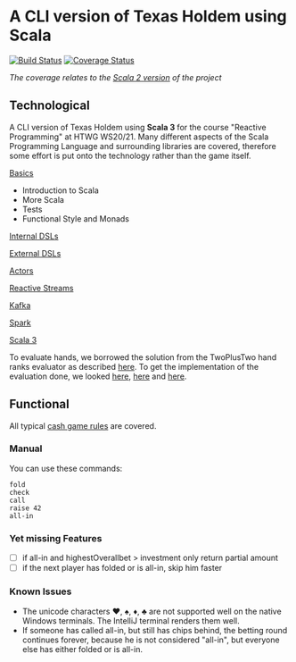 # A CLI version of Texas Holdem using Scala
 
[![Build Status](https://travis-ci.com/Robert-Nickel/scala-texas-holdem.svg?branch=master)](https://travis-ci.com/Robert-Nickel/scala-texas-holdem)
[![Coverage Status](https://coveralls.io/repos/github/Robert-Nickel/scala-texas-holdem/badge.svg?branch=master)](https://coveralls.io/github/Robert-Nickel/scala-texas-holdem?branch=master)
 
*The coverage relates to the [Scala 2 version](https://github.com/Robert-Nickel/scala-texas-holdem/tree/scala2.13) of the project*

## Technological
A CLI version of Texas Holdem using **Scala 3** for the course "Reactive Programming" at HTWG WS20/21. Many different aspects of the Scala Programming Language and surrounding libraries are covered, therefore some effort is put onto the technology rather than the game itself.

[Basics](https://github.com/Robert-Nickel/scala-texas-holdem/tree/master)
- Introduction to Scala
- More Scala
- Tests
- Functional Style and Monads

[Internal DSLs](https://github.com/Robert-Nickel/scala-texas-holdem/blob/master/src/main/scala/poker/Constants.scala)

[External DSLs](https://github.com/Robert-Nickel/scala-texas-holdem/blob/scala2.13/src/main/scala/poker/dsl/HandHistoryParser.scala)

[Actors](https://github.com/Robert-Nickel/scala-texas-holdem/tree/kafka/src/main/scala/poker/actor)

[Reactive Streams](https://github.com/Robert-Nickel/scala-texas-holdem/blob/kafka/src/main/scala/poker/stream/EquityCalculator.scala)

[Kafka](https://github.com/Robert-Nickel/scala-texas-holdem/tree/kafka)

[Spark](https://github.com/Robert-Nickel/scala-texas-holdem/tree/spark)

[Scala 3](https://github.com/Robert-Nickel/scala-texas-holdem/tree/master)

To evaluate hands, we borrowed the solution from the TwoPlusTwo hand ranks evaluator as described [here](https://web.archive.org/web/20111103160502/http://www.codingthewheel.com/archives/poker-hand-evaluator-roundup#2p2).
To get the implementation of the evaluation done, we looked [here](https://github.com/chenosaurus/poker-evaluator), [here](https://github.com/LativDeveloper/PokerGym) and [here](https://github.com/tommy-a/zetebot/blob/master/src/tools/TwoPlusTwo.java).

## Functional
All typical [cash game rules](https://www.pokerlistings.com/poker-rules-texas-holdem) are covered.  

### Manual
You can use these commands:
```
fold
check
call
raise 42
all-in
```

### Yet missing Features
- [ ] if all-in and highestOverallbet > investment only return partial amount
- [ ] if the next player has folded or is all-in, skip him faster

### Known Issues
- The unicode characters ♥, ♠, ♦, ♣ are not supported well on the native Windows terminals. The IntelliJ terminal renders them well.
- If someone has called all-in, but still has chips behind, the betting round continues forever, because he is not considered "all-in", but everyone else has either folded or is all-in.